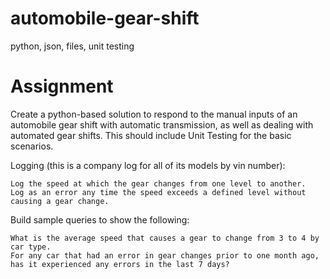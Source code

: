 # automobile-gear-shift
python, json, files, unit testing

# Assignment
Create a python-based solution to respond to the manual inputs of an automobile gear shift with automatic transmission, as well as dealing with automated gear shifts.  This should include Unit Testing for the basic scenarios.

 

Logging (this is a company log for all of its models by vin number):

    Log the speed at which the gear changes from one level to another.
    Log as an error any time the speed exceeds a defined level without causing a gear change.

 

Build sample queries to show the following:

    What is the average speed that causes a gear to change from 3 to 4 by car type.
    For any car that had an error in gear changes prior to one month ago, has it experienced any errors in the last 7 days?
